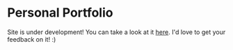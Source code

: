 # Personal Portfolio

Site is under development! You can take a look at it [here](https://faahim.github.io). I'd love to get your feedback on it! :)